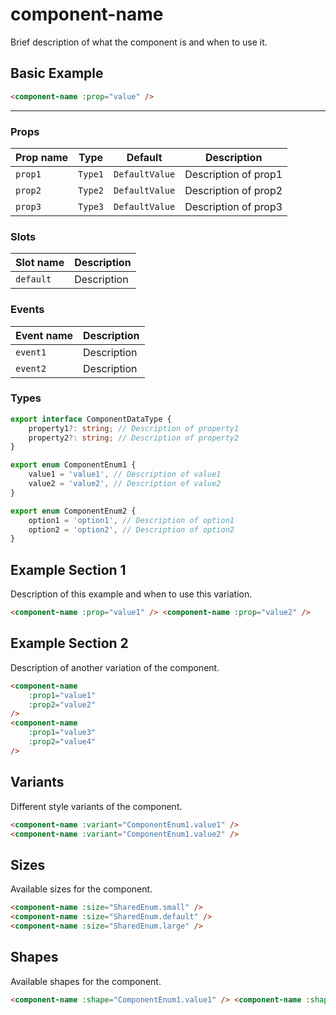 <script setup>
import { ComponentName, ComponentEnum1, ComponentEnum2 } from '@/components/component-name';
import { SharedEnum } from '@/shared'
</script>

# component-name

Brief description of what the component is and when to use it.

## Basic Example

```html
<component-name :prop="value" />
```

<hr class="border-gray-200 dark:border-gray-700" />
<div class="flex gap-4 items-center">
  <component-name :prop="value" />
</div>

### Props

| Prop name | Type    | Default        | Description          |
| --------- | ------- | -------------- | -------------------- |
| `prop1`   | `Type1` | `DefaultValue` | Description of prop1 |
| `prop2`   | `Type2` | `DefaultValue` | Description of prop2 |
| `prop3`   | `Type3` | `DefaultValue` | Description of prop3 |

### Slots

| Slot name | Description |
| --------- | ----------- |
| `default` | Description |

### Events

| Event name | Description |
| ---------- | ----------- |
| `event1`   | Description |
| `event2`   | Description |

### Types

```ts
export interface ComponentDataType {
	property1?: string; // Description of property1
	property2?: string; // Description of property2
}

export enum ComponentEnum1 {
	value1 = 'value1', // Description of value1
	value2 = 'value2', // Description of value2
}

export enum ComponentEnum2 {
	option1 = 'option1', // Description of option1
	option2 = 'option2', // Description of option2
}
```

## Example Section 1

Description of this example and when to use this variation.

<div class="flex gap-4 items-center">
  <component-name :prop="value1" />
  <component-name :prop="value2" />
</div>

```html
<component-name :prop="value1" /> <component-name :prop="value2" />
```

## Example Section 2

Description of another variation of the component.

<div class="flex gap-4 items-center">
  <component-name :prop1="value1" :prop2="value2" />
  <component-name :prop1="value3" :prop2="value4" />
</div>

```html
<component-name
	:prop1="value1"
	:prop2="value2"
/>
<component-name
	:prop1="value3"
	:prop2="value4"
/>
```

## Variants

Different style variants of the component.

<div class="flex gap-4 items-center">
  <component-name :variant="ComponentEnum1.value1" />
  <component-name :variant="ComponentEnum1.value2" />
</div>

```html
<component-name :variant="ComponentEnum1.value1" />
<component-name :variant="ComponentEnum1.value2" />
```

## Sizes

Available sizes for the component.

<div class="flex items-center gap-4">
  <component-name :size="SharedEnum.small" />
  <component-name :size="SharedEnum.default" />
  <component-name :size="SharedEnum.large" />
</div>

```html
<component-name :size="SharedEnum.small" />
<component-name :size="SharedEnum.default" />
<component-name :size="SharedEnum.large" />
```

## Shapes

Available shapes for the component.

<div class="flex gap-4 items-center">
  <component-name :shape="ComponentEnum1.value1" />
  <component-name :shape="ComponentEnum1.value2" />
</div>

```html
<component-name :shape="ComponentEnum1.value1" /> <component-name :shape="ComponentEnum1.value2" />
```
